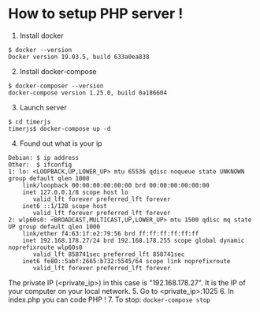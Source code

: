# How to setup PHP server !

1. Install docker
```
$ docker --version
Docker version 19.03.5, build 633a0ea838
```
2. Install docker-compose
```
$ docker-composer --version
docker-compose version 1.25.0, build 0a186604
```
3. Launch server
```
$ cd timerjs
timerjs$ docker-compose up -d
```
4. Found out what is your ip
```
Debian: $ ip address
Other:  $ ifconfig
1: lo: <LOOPBACK,UP,LOWER_UP> mtu 65536 qdisc noqueue state UNKNOWN group default qlen 1000
    link/loopback 00:00:00:00:00:00 brd 00:00:00:00:00:00
    inet 127.0.0.1/8 scope host lo
       valid_lft forever preferred_lft forever
    inet6 ::1/128 scope host 
       valid_lft forever preferred_lft forever
2: wlp60s0: <BROADCAST,MULTICAST,UP,LOWER_UP> mtu 1500 qdisc mq state UP group default qlen 1000
    link/ether f4:63:1f:e2:79:56 brd ff:ff:ff:ff:ff:ff
    inet 192.168.178.27/24 brd 192.168.178.255 scope global dynamic noprefixroute wlp60s0
       valid_lft 858741sec preferred_lft 858741sec
    inet6 fe80::5abf:2665:b732:5545/64 scope link noprefixroute 
       valid_lft forever preferred_lft forever
```
The private IP (<private_ip>) in this case is "192.168.178.27". It is the IP of your computer on your local network.
5. Go to <private_ip>:1025
6. In index.php you can code PHP !
7. To stop:
`docker-compose stop`